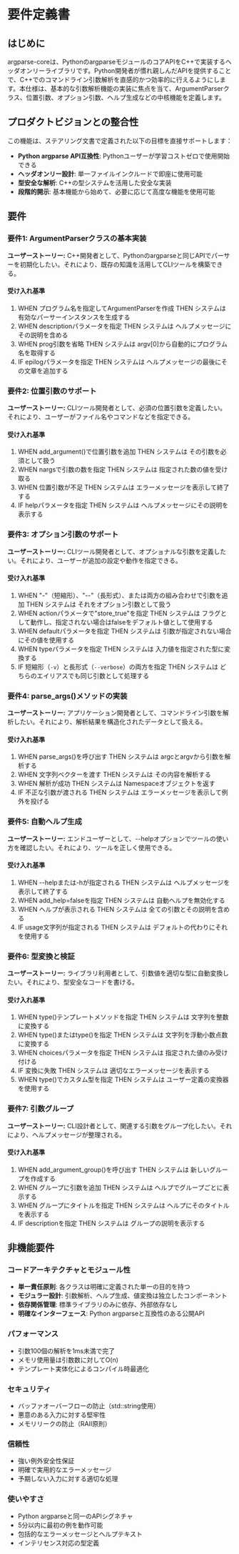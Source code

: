 # 要件定義書

## はじめに

argparse-coreは、PythonのargparseモジュールのコアAPIをC++で実装するヘッダオンリーライブラリです。Python開発者が慣れ親しんだAPIを提供することで、C++でのコマンドライン引数解析を直感的かつ効率的に行えるようにします。本仕様は、基本的な引数解析機能の実装に焦点を当て、ArgumentParserクラス、位置引数、オプション引数、ヘルプ生成などの中核機能を定義します。

## プロダクトビジョンとの整合性

この機能は、ステアリング文書で定義された以下の目標を直接サポートします：

- **Python argparse API互換性**: Pythonユーザーが学習コストゼロで使用開始できる
- **ヘッダオンリー設計**: 単一ファイルインクルードで即座に使用可能
- **型安全な解析**: C++の型システムを活用した安全な実装
- **段階的開示**: 基本機能から始めて、必要に応じて高度な機能を使用可能

## 要件

### 要件1: ArgumentParserクラスの基本実装

**ユーザーストーリー:** C++開発者として、Pythonのargparseと同じAPIでパーサーを初期化したい。それにより、既存の知識を活用してCLIツールを構築できる。

#### 受け入れ基準

1. WHEN プログラム名を指定してArgumentParserを作成 THEN システムは 有効なパーサーインスタンスを生成する
2. WHEN descriptionパラメータを指定 THEN システムは ヘルプメッセージにその説明を含める
3. WHEN prog引数を省略 THEN システムは argv[0]から自動的にプログラム名を取得する
4. IF epilogパラメータを指定 THEN システムは ヘルプメッセージの最後にその文章を追加する

### 要件2: 位置引数のサポート

**ユーザーストーリー:** CLIツール開発者として、必須の位置引数を定義したい。それにより、ユーザーがファイル名やコマンドなどを指定できる。

#### 受け入れ基準

1. WHEN add_argument()で位置引数を追加 THEN システムは その引数を必須として扱う
2. WHEN nargsで引数の数を指定 THEN システムは 指定された数の値を受け取る
3. WHEN 位置引数が不足 THEN システムは エラーメッセージを表示して終了する
4. IF helpパラメータを指定 THEN システムは ヘルプメッセージにその説明を表示する

### 要件3: オプション引数のサポート

**ユーザーストーリー:** CLIツール開発者として、オプショナルな引数を定義したい。それにより、ユーザーが追加の設定や動作を指定できる。

#### 受け入れ基準

1. WHEN "-"（短縮形）、"--"（長形式）、または両方の組み合わせで引数を追加 THEN システムは それをオプション引数として扱う
2. WHEN actionパラメータで"store_true"を指定 THEN システムは フラグとして動作し、指定されない場合はfalseをデフォルト値として使用する
3. WHEN defaultパラメータを指定 THEN システムは 引数が指定されない場合にその値を使用する
4. WHEN typeパラメータを指定 THEN システムは 入力値を指定された型に変換する
5. IF 短縮形（`-v`）と長形式（`--verbose`）の両方を指定 THEN システムは どちらのエイリアスでも同じ引数として処理する

### 要件4: parse_args()メソッドの実装

**ユーザーストーリー:** アプリケーション開発者として、コマンドライン引数を解析したい。それにより、解析結果を構造化されたデータとして扱える。

#### 受け入れ基準

1. WHEN parse_args()を呼び出す THEN システムは argcとargvから引数を解析する
2. WHEN 文字列ベクターを渡す THEN システムは その内容を解析する
3. WHEN 解析が成功 THEN システムは Namespaceオブジェクトを返す
4. IF 不正な引数が渡される THEN システムは エラーメッセージを表示して例外を投げる

### 要件5: 自動ヘルプ生成

**ユーザーストーリー:** エンドユーザーとして、--helpオプションでツールの使い方を確認したい。それにより、ツールを正しく使用できる。

#### 受け入れ基準

1. WHEN --helpまたは-hが指定される THEN システムは ヘルプメッセージを表示して終了する
2. WHEN add_help=falseを指定 THEN システムは 自動ヘルプを無効化する
3. WHEN ヘルプが表示される THEN システムは 全ての引数とその説明を含める
4. IF usage文字列が指定される THEN システムは デフォルトの代わりにそれを使用する

### 要件6: 型変換と検証

**ユーザーストーリー:** ライブラリ利用者として、引数値を適切な型に自動変換したい。それにより、型安全なコードを書ける。

#### 受け入れ基準

1. WHEN type<int>()テンプレートメソッドを指定 THEN システムは 文字列を整数に変換する
2. WHEN type<float>()またはtype<double>()を指定 THEN システムは 文字列を浮動小数点数に変換する
3. WHEN choicesパラメータを指定 THEN システムは 指定された値のみ受け付ける
4. IF 変換に失敗 THEN システムは 適切なエラーメッセージを表示する
5. WHEN type<CustomType>()でカスタム型を指定 THEN システムは ユーザー定義の変換器を使用する

### 要件7: 引数グループ

**ユーザーストーリー:** CLI設計者として、関連する引数をグループ化したい。それにより、ヘルプメッセージが整理される。

#### 受け入れ基準

1. WHEN add_argument_group()を呼び出す THEN システムは 新しいグループを作成する
2. WHEN グループに引数を追加 THEN システムは ヘルプでグループごとに表示する
3. WHEN グループにタイトルを指定 THEN システムは ヘルプにそのタイトルを表示する
4. IF descriptionを指定 THEN システムは グループの説明を表示する

## 非機能要件

### コードアーキテクチャとモジュール性
- **単一責任原則**: 各クラスは明確に定義された単一の目的を持つ
- **モジュラー設計**: 引数解析、ヘルプ生成、値変換は独立したコンポーネント
- **依存関係管理**: 標準ライブラリのみに依存、外部依存なし
- **明確なインターフェース**: Python argparseと互換性のある公開API

### パフォーマンス
- 引数100個の解析を1ms未満で完了
- メモリ使用量は引数数に対してO(n)
- テンプレート実体化によるコンパイル時最適化

### セキュリティ
- バッファオーバーフローの防止（std::string使用）
- 悪意のある入力に対する堅牢性
- メモリリークの防止（RAII原則）

### 信頼性
- 強い例外安全性保証
- 明確で実用的なエラーメッセージ
- 予期しない入力に対する適切な処理

### 使いやすさ
- Python argparseと同一のAPIシグネチャ
- 5分以内に最初の例を動作可能
- 包括的なエラーメッセージとヘルプテキスト
- インテリセンス対応の型定義